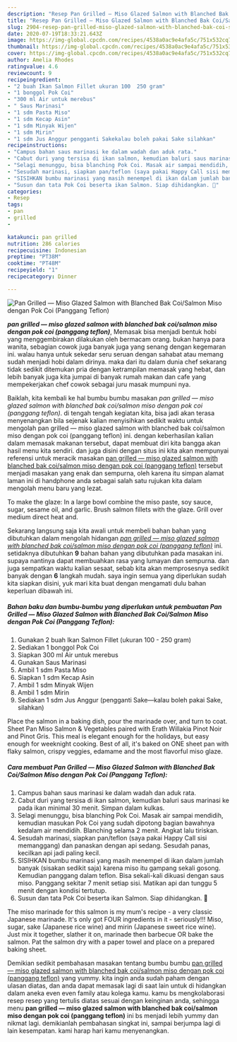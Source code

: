 ```yaml
---
description: "Resep Pan Grilled — Miso Glazed Salmon with Blanched Bak Coi/Salmon Miso dengan Pok Coi (Panggang Teflon) Lezat"
title: "Resep Pan Grilled — Miso Glazed Salmon with Blanched Bak Coi/Salmon Miso dengan Pok Coi (Panggang Teflon) Lezat"
slug: 2904-resep-pan-grilled-miso-glazed-salmon-with-blanched-bak-coi-salmon-miso-dengan-pok-coi-panggang-teflon-lezat
date: 2020-07-19T18:33:21.643Z
image: https://img-global.cpcdn.com/recipes/4538a0ac9e4afa5c/751x532cq70/pan-grilled-miso-glazed-salmon-with-blanched-bak-coisalmon-miso-dengan-pok-coi-panggang-teflon-foto-resep-utama.jpg
thumbnail: https://img-global.cpcdn.com/recipes/4538a0ac9e4afa5c/751x532cq70/pan-grilled-miso-glazed-salmon-with-blanched-bak-coisalmon-miso-dengan-pok-coi-panggang-teflon-foto-resep-utama.jpg
cover: https://img-global.cpcdn.com/recipes/4538a0ac9e4afa5c/751x532cq70/pan-grilled-miso-glazed-salmon-with-blanched-bak-coisalmon-miso-dengan-pok-coi-panggang-teflon-foto-resep-utama.jpg
author: Amelia Rhodes
ratingvalue: 4.6
reviewcount: 9
recipeingredient:
- "2 buah Ikan Salmon Fillet ukuran 100  250 gram"
- "1 bonggol Pok Coi"
- "300 ml Air untuk merebus"
- " Saus Marinasi"
- "1 sdm Pasta Miso"
- "1 sdm Kecap Asin"
- "1 sdm Minyak Wijen"
- "1 sdm Mirin"
- "1 sdm Jus Anggur pengganti Sakekalau boleh pakai Sake silahkan"
recipeinstructions:
- "Campus bahan saus marinasi ke dalam wadah dan aduk rata."
- "Cabut duri yang tersisa di ikan salmon, kemudian baluri saus marinasi ke pada ikan minimal 30 menit. Simpan dalam kulkas."
- "Selagi menunggu, bisa blanching Pok Coi. Masak air sampai mendidih, kemudian masukan Pok Coi yang sudah dipotong bagian bawahnya kedalam air mendidih. Blanching selama 2 menit. Angkat lalu tiriskan."
- "Sesudah marinasi, siapkan pan/teflon (saya pakai Happy Call sisi memanggang) dan panaskan dengan api sedang. Sesudah panas, kecilkan api jadi paling kecil."
- "SISIHKAN bumbu marinasi yang masih menempel di ikan dalam jumlah banyak (sisakan sedikit saja) karena miso itu gampang sekali gosong. Kemudian panggang dalam teflon. Bisa sekali-kali dikuasi dengan saus miso. Panggang sekitar 7 menit setiap sisi. Matikan api dan tunggu 5 menit dengan kondisi tertutup."
- "Susun dan tata Pok Coi beserta ikan Salmon. Siap dihidangkan. 🤍"
categories:
- Resep
tags:
- pan
- grilled
- 

katakunci: pan grilled  
nutrition: 286 calories
recipecuisine: Indonesian
preptime: "PT38M"
cooktime: "PT48M"
recipeyield: "1"
recipecategory: Dinner

---
```



![Pan Grilled — Miso Glazed Salmon with Blanched Bak Coi/Salmon Miso dengan Pok Coi (Panggang Teflon)](https://img-global.cpcdn.com/recipes/4538a0ac9e4afa5c/751x532cq70/pan-grilled-miso-glazed-salmon-with-blanched-bak-coisalmon-miso-dengan-pok-coi-panggang-teflon-foto-resep-utama.jpg)

<b><i>pan grilled — miso glazed salmon with blanched bak coi/salmon miso dengan pok coi (panggang teflon)</i></b>, Memasak bisa menjadi bentuk hobi yang menggembirakan dilakukan oleh bermacam orang. bukan hanya para wanita, sebagian cowok juga banyak juga yang senang dengan kegemaran ini. walau hanya untuk sekedar seru seruan dengan sahabat atau memang sudah menjadi hobi dalam dirinya. maka dari itu dalam dunia chef sekarang tidak sedikit ditemukan pria dengan ketrampilan memasak yang hebat, dan lebih banyak juga kita jumpai di banyak rumah makan dan cafe yang mempekerjakan chef cowok sebagai juru masak mumpuni nya.

Baiklah, kita kembali ke hal bumbu bumbu masakan <i>pan grilled — miso glazed salmon with blanched bak coi/salmon miso dengan pok coi (panggang teflon)</i>. di tengah tengah kegiatan kita, bisa jadi akan terasa menyenangkan bila sejenak kalian menyisihkan sedikit waktu untuk mengolah pan grilled — miso glazed salmon with blanched bak coi/salmon miso dengan pok coi (panggang teflon) ini. dengan keberhasilan kalian dalam memasak makanan tersebut, dapat membuat diri kita bangga akan hasil menu kita sendiri. dan juga disini dengan situs ini kita akan mempunyai referensi untuk meracik masakan <u>pan grilled — miso glazed salmon with blanched bak coi/salmon miso dengan pok coi (panggang teflon)</u> tersebut menjadi masakan yang enak dan sempurna, oleh karena itu simpan alamat laman ini di handphone anda sebagai salah satu rujukan kita dalam mengolah menu baru yang lezat.

To make the glaze: In a large bowl combine the miso paste, soy sauce, sugar, sesame oil, and garlic. Brush salmon fillets with the glaze. Grill over medium direct heat and.


Sekarang langsung saja kita awali untuk membeli bahan bahan yang dibutuhkan dalam mengolah hidangan <u><i>pan grilled — miso glazed salmon with blanched bak coi/salmon miso dengan pok coi (panggang teflon)</i></u> ini. setidaknya dibutuhkan <b>9</b> bahan bahan yang dibutuhkan pada masakan ini. supaya nantinya dapat membuahkan rasa yang lumayan dan sempurna. dan juga sempatkan waktu kalian sesaat, sebab kita akan memprosesnya sedikit banyak dengan <b>6</b> langkah mudah. saya ingin semua yang diperlukan sudah kita siapkan disini, yuk mari kita buat dengan mengamati dulu bahan keperluan dibawah ini.

<!--inarticleads1-->

##### Bahan baku dan bumbu-bumbu yang diperlukan untuk pembuatan Pan Grilled — Miso Glazed Salmon with Blanched Bak Coi/Salmon Miso dengan Pok Coi (Panggang Teflon):

1. Gunakan 2 buah Ikan Salmon Fillet (ukuran 100 - 250 gram)
1. Sediakan 1 bonggol Pok Coi
1. Siapkan 300 ml Air untuk merebus
1. Gunakan  Saus Marinasi
1. Ambil 1 sdm Pasta Miso
1. Siapkan 1 sdm Kecap Asin
1. Ambil 1 sdm Minyak Wijen
1. Ambil 1 sdm Mirin
1. Sediakan 1 sdm Jus Anggur (pengganti Sake—kalau boleh pakai Sake, silahkan)


Place the salmon in a baking dish, pour the marinade over, and turn to coat. Sheet Pan Miso Salmon &amp; Vegetables paired with Erath Willakia Pinot Noir and Pinot Gris. This meal is elegant enough for the holidays, but easy enough for weeknight cooking. Best of all, it&#39;s baked on ONE sheet pan with flaky salmon, crispy veggies, edamame and the most flavorful miso glaze. 

<!--inarticleads2-->

##### Cara membuat Pan Grilled — Miso Glazed Salmon with Blanched Bak Coi/Salmon Miso dengan Pok Coi (Panggang Teflon):

1. Campus bahan saus marinasi ke dalam wadah dan aduk rata.
1. Cabut duri yang tersisa di ikan salmon, kemudian baluri saus marinasi ke pada ikan minimal 30 menit. Simpan dalam kulkas.
1. Selagi menunggu, bisa blanching Pok Coi. Masak air sampai mendidih, kemudian masukan Pok Coi yang sudah dipotong bagian bawahnya kedalam air mendidih. Blanching selama 2 menit. Angkat lalu tiriskan.
1. Sesudah marinasi, siapkan pan/teflon (saya pakai Happy Call sisi memanggang) dan panaskan dengan api sedang. Sesudah panas, kecilkan api jadi paling kecil.
1. SISIHKAN bumbu marinasi yang masih menempel di ikan dalam jumlah banyak (sisakan sedikit saja) karena miso itu gampang sekali gosong. Kemudian panggang dalam teflon. Bisa sekali-kali dikuasi dengan saus miso. Panggang sekitar 7 menit setiap sisi. Matikan api dan tunggu 5 menit dengan kondisi tertutup.
1. Susun dan tata Pok Coi beserta ikan Salmon. Siap dihidangkan. 🤍


The miso marinade for this salmon is my mum&#39;s recipe - a very classic Japanese marinade. It&#39;s only got FOUR ingredients in it - seriously!!! Miso, sugar, sake (Japanese rice wine) and mirin (Japanese sweet rice wine). Just mix it together, slather it on, marinade then barbecue OR bake the salmon. Pat the salmon dry with a paper towel and place on a prepared baking sheet. 

Demikian sedikit pembahasan masakan tentang bumbu bumbu <u>pan grilled — miso glazed salmon with blanched bak coi/salmon miso dengan pok coi (panggang teflon)</u> yang yummy. kita ingin anda sudah paham dengan ulasan diatas, dan anda dapat memasak lagi di saat lain untuk di hidangkan dalam aneka even even family atau kolega kamu. kamu bs mengkolaborasi resep resep yang tertulis diatas sesuai dengan keinginan anda, sehingga menu <b>pan grilled — miso glazed salmon with blanched bak coi/salmon miso dengan pok coi (panggang teflon)</b> ini bs menjadi lebih yummy dan nikmat lagi. demikianlah pembahasan singkat ini, sampai berjumpa lagi di lain kesempatan. kami harap hari kamu menyenangkan.
